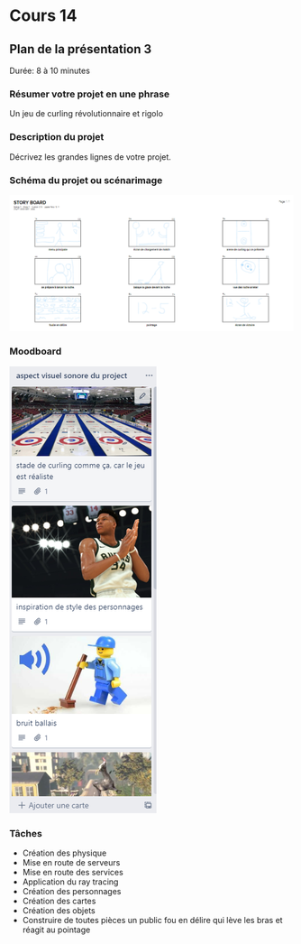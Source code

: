 # Cours 14
## Plan de la présentation 3
Durée: 8 à 10 minutes

### Résumer votre projet en une phrase
Un jeu de curling révolutionnaire et rigolo
### Description du projet 
Décrivez les grandes lignes de votre projet. 

### Schéma du projet ou scénarimage
![image](Images/moon.PNG)
### Moodboard
![image](Images/video.PNG)
### Tâches
* Création des physique
* Mise en route de serveurs
* Mise en route des services
* Application du ray tracing
* Création des personnages
* Création des cartes
* Création des objets
* Construire de toutes pièces un public fou en délire qui lève les bras et réagit au pointage
